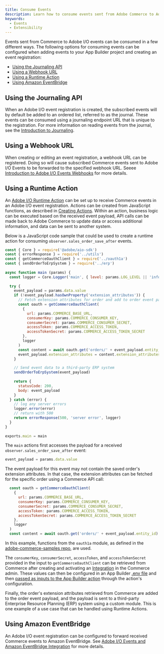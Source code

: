 ```yaml
---
title: Consume Events
description: Learn how to consume events sent from Adobe Commerce to Adobe I/O Events.
keywords:
  - Events
  - Extensibility
---
```


Events sent from Commerce to Adobe I/O events can be consumed in a few different ways. The following options for consuming events can be configured when adding events to your App Builder project and creating an event registration:

* [Using the Journaling API](#using-the-journaling-api)
* [Using a Webhook URL](#using-a-webhook-url)
* [Using a Runtime Action](#using-a-runtime-action)
* [Using Amazon EventBridge](#using-amazon-eventbridge)

## Using the Journaling API

When an Adobe I/O event registration is created, the subscribed events will by default be added to an ordered list, referred to as the journal. These events can be consumed using a journaling endpoint URL that is unique to the registration. For more information on reading events from the journal, see the [Introduction to Journaling](https://developer.adobe.com/events/docs/guides/journaling_intro/).

## Using a Webhook URL

When creating or editing an event registration, a webhook URL can be registered. Doing so will cause subscribed Commerce events sent to Adobe I/O Events to be forwarded to the specified webhook URL. Seeee [Introduction to Adobe I/O Events Webhooks](https://developer.adobe.com/events/docs/guides/) for more details.

## Using a Runtime Action

An [Adobe I/O Runtime Action](https://developer.adobe.com/runtime/docs/guides/overview/entities/#actions) can be set up to receive Commerce events in an Adobe I/O event registration. Actions can be created from JavaScript functions, as described in [Creating Actions](https://developer.adobe.com/runtime/docs/guides/using/creating_actions/). Within an action, business logic can be executed based on the received event payload, API calls can be made back to Adobe Commerce to update data or access additional information, and data can be sent to another system.

Below is a JavaScript code sample that could be used to create a runtime action for consuming `observer.sales_order_save_after` events.

```js
const { Core } = require('@adobe/aio-sdk')
const { errorResponse } = require('../utils')
const { getCommerceOauthClient } = require('../oauth1a')
const { sendOrderToErpSystem } = require('../erp')
  
async function main (params) {
  const logger = Core.Logger('main', { level: params.LOG_LEVEL || 'info' })
  
  try {
    event_payload = params.data.value
    if (!event_payload.hasOwnProperty('extension_attributes')) {
      // Fetch extension attributes for order and add to order event payload
      const oauth = getCommerceOauthClient(
        {
          url: params.COMMERCE_BASE_URL,
          consumerKey: params.COMMERCE_CONSUMER_KEY,
          consumerSecret: params.COMMERCE_CONSUMER_SECRET,
          accessToken: params.COMMERCE_ACCESS_TOKEN,
          accessTokenSecret: params.COMMERCE_ACCESS_TOKEN_SECRET
        },
        logger
      )
      const content = await oauth.get('orders/' + event_payload.entity_id)
      event_payload.extension_attributes = content.extension_attributes
    }

    // Send event data to a third-party ERP system
    sendOrderToErpSystem(event_payload)
      
    return {
      statusCode: 200,
      body: event_payload
    }
  } catch (error) {
    // log any server errors
    logger.error(error)
    // return with 500
    return errorResponse(500, 'server error', logger)
  }
}
  
exports.main = main
```

The `main` actions first accesses the payload for a received `observer.sales_order_save_after` event:

```js
event_payload = params.data.value
```

The event payload for this event may not contain the saved order's extension attributes. In that case, the extension attributes can be fetched for the specific order using a Commerce API call:

```js
  const oauth = getCommerceOauthClient(
    {
      url: params.COMMERCE_BASE_URL,
      consumerKey: params.COMMERCE_CONSUMER_KEY,
      consumerSecret: params.COMMERCE_CONSUMER_SECRET,
      accessToken: params.COMMERCE_ACCESS_TOKEN,
      accessTokenSecret: params.COMMERCE_ACCESS_TOKEN_SECRET
    },
    logger
  )
  const content = await oauth.get('orders/' + event_payload.entity_id)
```

In this example, functions from the `oauth1a` module, as defined in the [adobe-commerce-samples repo](https://github.com/adobe/adobe-commerce-samples/blob/main/sample-extension/actions/oauth1a.js), are used.

The `consumerKey`, `consumerSecret`, `accessToken`, and `accessTokenSecret` provided in the input to `getCommerceOauthClient` can be retrieved from Commerce after creating and activating an [Integration](https://experienceleague.adobe.com/en/docs/commerce-admin/systems/integrations) in the Commerce admin. These values can then be configured in an App Builder [.env file](https://developer.adobe.com/app-builder/docs/guides/configuration/#env) and then [passed as inputs to the App Builder action](https://developer.adobe.com/app-builder/docs/guides/configuration/#using-environment-variables-in-runtime-actions) through the action's configuration.

Finally, the order's extension attributes retrieved from Commerce are added to the order event payload, and the payload is sent to a third-party Enterprise Resource Planning (ERP) system using a custom module. This is one example of a use case that can be handled using Runtime Actions.

## Using Amazon EventBridge

An Adobe I/O event registration can be configured to forward received Commerce events to Amazon EventBridge. See [Adobe I/O Events and Amazon EventBridge Integration](https://developer.adobe.com/events/docs/guides/amazon_eventbridge/) for more details.
